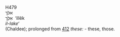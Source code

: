 H479  
אלּך  
אִלֵּך ‎ ‘illêk  
*il-lake‘*  
(Chaldee); prolonged from [412](h0412) *these: -* these, those.  
